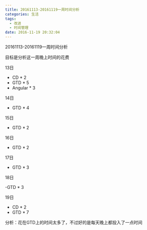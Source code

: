 ```yaml
---
title: 20161113-20161119一周时间分析
categories: 生活
tags:
  - 改进
  - 时间管理
date: 2016-11-19 20:32:04
---
```

20161113-20161119一周时间分析

目标是分析这一周晚上时间的花费

13日

- CD * 2
- GTD * 5
- Angular * 3 

14日

- GTD * 4

15日

- GTD * 2

16日

- GTD * 2

17日

- GTD * 3

18日

-GTD * 3

19日

- CD * 2
- GTD * 7

分析：花在GTD上的时间太多了，不过好的是每天晚上都投入了一点时间